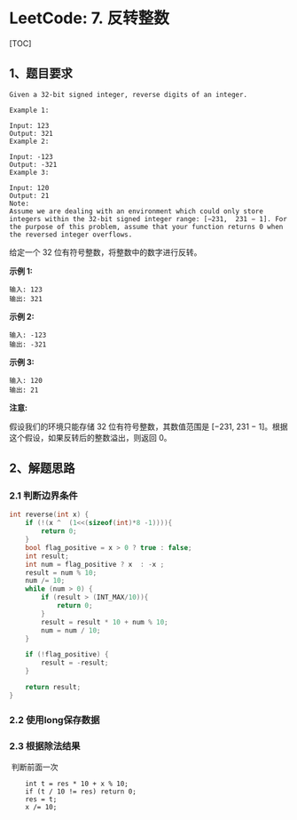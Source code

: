 # LeetCode: 7. 反转整数

[TOC]

## 1、题目要求

```
Given a 32-bit signed integer, reverse digits of an integer.

Example 1:

Input: 123
Output: 321
Example 2:

Input: -123
Output: -321
Example 3:

Input: 120
Output: 21
Note:
Assume we are dealing with an environment which could only store integers within the 32-bit signed integer range: [−231,  231 − 1]. For the purpose of this problem, assume that your function returns 0 when the reversed integer overflows.
```



给定一个 32 位有符号整数，将整数中的数字进行反转。

**示例 1:**

```
输入: 123
输出: 321
```

 **示例 2:**

```
输入: -123
输出: -321
```

**示例 3:**

```
输入: 120
输出: 21
```

**注意:**

假设我们的环境只能存储 32 位有符号整数，其数值范围是 [−231,  231 − 1]。根据这个假设，如果反转后的整数溢出，则返回 0。



## 2、解题思路

### 2.1 判断边界条件

```c
int reverse(int x) {
    if (!(x ^  (1<<(sizeof(int)*8 -1)))){
        return 0;
    }
    bool flag_positive = x > 0 ? true : false;
    int result;
    int num = flag_positive ? x  : -x ;
    result = num % 10;
    num /= 10;
    while (num > 0) {
        if (result > (INT_MAX/10)){
            return 0;
        }
        result = result * 10 + num % 10;
        num = num / 10;
    }

    if (!flag_positive) {
        result = -result;
    }

    return result;
}
```

### 2.2 使用long保存数据

### 2.3 根据除法结果

​	判断前面一次

```
	int t = res * 10 + x % 10;
	if (t / 10 != res) return 0;
	res = t;
	x /= 10;
```
